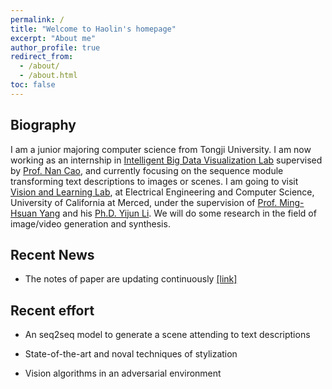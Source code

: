 ```yaml
---
permalink: /
title: "Welcome to Haolin's homepage"
excerpt: "About me"
author_profile: true
redirect_from: 
  - /about/
  - /about.html
toc: false
---
```


## Biography 

I am a junior majoring computer science from Tongji University. I am now working as an internship in [Intelligent Big Data Visualization Lab](https://idvxlab.com/index.html) supervised by [Prof. Nan Cao](http://nancao.org/), and currently focusing on the sequence module transforming text descriptions to images or scenes. I am going to visit [Vision and Learning Lab](http://vllab.ucmerced.edu/), at Electrical Engineering and Computer Science, University of California at Merced, under the supervision of [Prof. Ming-Hsuan Yang](http://faculty.ucmerced.edu/mhyang/) and his [Ph.D. Yijun Li](https://sites.google.com/site/yijunlimaverick/). We will do some research in the field of image/video generation and synthesis.

## Recent News

- The notes of paper are updating continuously [[link]](/year-archive/)

## Recent effort

- An seq2seq model to generate a scene attending to text descriptions

- State-of-the-art and noval techniques of stylization

- Vision algorithms in an adversarial environment
